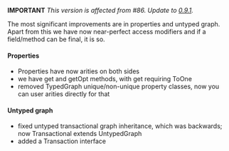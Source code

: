**IMPORTANT** *This version is affected from #86. Update to [0.9.1](https://github.com/bio4j/angulillos/releases/tag/v0.9.0).*

The most significant improvements are in properties and untyped graph. Apart from this we have now near-perfect access modifiers and if a field/method can be final, it is so.

#### Properties

- Properties have now arities on both sides
- we have get and getOpt methods, with get requiring ToOne
- removed TypedGraph unique/non-unique property classes, now you can user arities directly for that

#### Untyped graph

- fixed untyped transactional graph inheritance, which was backwards; now Transactional extends UntypedGraph
- added a Transaction interface

